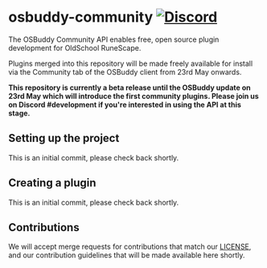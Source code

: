 # osbuddy-community [![Discord](https://img.shields.io/discord/177282798799945729.svg)](https://discord.gg/osbuddy)
The OSBuddy Community API enables free, open source plugin development for OldSchool RuneScape.

Plugins merged into this repository will be made freely available for install via the Community tab of the OSBuddy client from 23rd May onwards.

**This repository is currently a beta release until the OSBuddy update on 23rd May which will introduce the first community plugins. Please join us on Discord #development if you're interested in using the API at this stage.**
## Setting up the project
This is an initial commit, please check back shortly.
## Creating a plugin
This is an initial commit, please check back shortly.
## Contributions
We will accept merge requests for contributions that match our [LICENSE](https://github.com/rsbuddy/osbuddy-community/LICENSE), and our contribution guidelines that will be made available here shortly.
